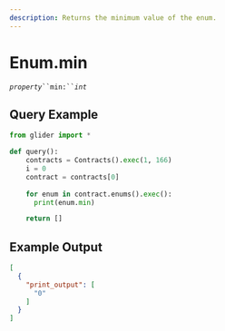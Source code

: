 ```yaml
---
description: Returns the minimum value of the enum.
---
```


# Enum.min

_`property`_` ``min:`` `_`int`_

## Query Example

```python
from glider import *

def query():
    contracts = Contracts().exec(1, 166)
    i = 0
    contract = contracts[0]
    
    for enum in contract.enums().exec():
      print(enum.min)

    return []
```

## Example Output

```json
[
  {
    "print_output": [
      "0"
    ]
  }
]
```

